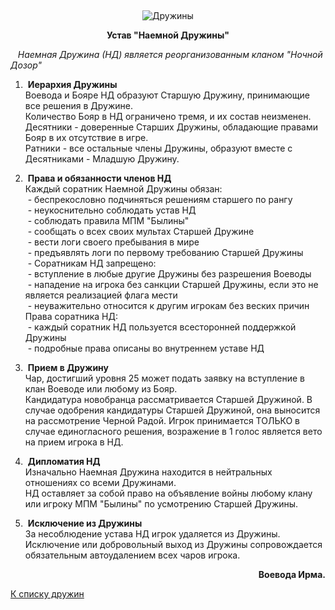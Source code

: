 &nbsp;

<p style='text-align: center'>
<img src="/img/tit_druzhins.jpg" alt='Дружины' />
</p>

<center>
<b>Устав "Наемной Дружины"</b>
</center>

<p><i>&nbsp;&nbsp;&nbsp;Наемная Дружина (НД) является реорганизованным кланом "Ночной Дозор"</i>

<ol><li>&nbsp;<b>Иерархия Дружины</b>
<br>Воевода и Бояре НД образуют Старшую Дружину, принимающие все решения в Дружине.
<br>Количество Бояр в НД ограничено тремя, и их состав неизменен.
<br>Десятники  - доверенные Старших Дружины, обладающие правами Бояр в их
отсутствие в игре.
<br>Ратники    - все остальные члены Дружины, образуют вместе с Десятниками -
Младшую Дружину.
<p>
<li>&nbsp;<b>Права и обязанности членов НД</b>
<br>Каждый соратник Наемной Дружины обязан:
<br>&nbsp;- беспрекословно подчиняться решениям старшего по рангу
<br>&nbsp;- неукоснительно соблюдать устав НД
<br>&nbsp;- соблюдать правила МПМ "Былины"
<br>&nbsp;- сообщать о всех своих мультах Старшей Дружине
<br>&nbsp;- вести логи своего пребывания в мире
<br>&nbsp;- предъявлять логи по первому требованию Старшей Дружины
<br>&nbsp;- Соратникам НД запрещено:
<br>&nbsp;- вступление в любые другие Дружины без разрешения Воеводы
<br>&nbsp;- нападение на игрока без санкции Старшей Дружины, если это не является
реализацией флага мести
<br>&nbsp;- неуважительно относится к другим игрокам без веских причин
<br>Права соратника НД:
<br>&nbsp;- каждый соратник НД пользуется всесторонней поддержкой Дружины
<br>&nbsp;- подробные права описаны во внутреннем уставе НД
<p>
<li>&nbsp;<b>Прием в Дружину</b>
<br>Чар, достигший уровня 25 может подать заявку на вступление в клан Воеводе или
любому из Бояр.
<br>Кандидатура новобранца рассматривается Старшей Дружиной. В случае одобрения
кандидатуры Старшей Дружиной,
она выносится на рассмотрение Черной Радой. Игрок принимается ТОЛЬКО в случае
единогласного решения,
возражение в 1 голос является вето на прием игрока в НД.
<p>
<li>&nbsp;<b>Дипломатия НД</b>
<br>Изначально Наемная Дружина находится в нейтральных отношениях со всеми
Дружинами.
<br>НД оставляет за собой право на объявление войны любому клану или игроку МПМ
"Былины" по усмотрению Старшей Дружины.
<p>
<li>&nbsp;<b>Исключение из Дружины</b>
<br>За несоблюдение устава НД игрок удаляется из Дружины.
<br>Исключение или добровольный выход из Дружины сопровождается обязательным
автоудалением всех чаров игрока.
</ol>
<p align="right"><b>Воевода Ирма.</b>

<br/>
<p class='text-center'><a href='/clans/#list'>К списку дружин</a></p>